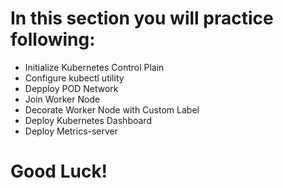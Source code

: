 # In this section you will practice following:

- Initialize Kubernetes Control Plain
- Configure kubectl utility
- Depploy POD Network
- Join Worker Node
- Decorate Worker Node with Custom Label
- Deploy Kubernetes Dashboard
- Deploy Metrics-server

# Good Luck!
